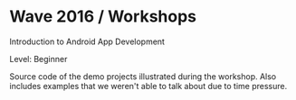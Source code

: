 <h1>Wave 2016 / Workshops </h1>

Introduction to Android App Development 

Level: Beginner

Source code of the demo projects illustrated during the workshop. Also includes examples that we weren't able to talk about due to time pressure.
